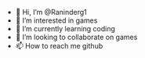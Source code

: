 - 👋 Hi, I’m @Raninderg1
- 👀 I’m interested in games
- 🌱 I’m currently learning coding
- 💞️ I’m looking to collaborate on games
- 📫 How to reach me github
